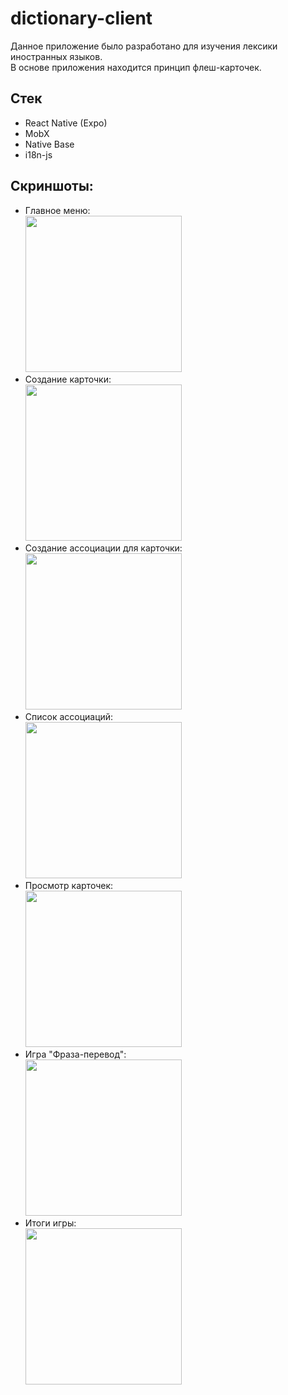 # dictionary-client
Данное приложение было разработано для изучения лексики иностранных языков.  
В основе приложения находится принцип флеш-карточек.  
## Стек
- React Native (Expo)
- MobX
- Native Base
- i18n-js
## Скриншоты:
- Главное меню:  
  <img src="https://user-images.githubusercontent.com/63047200/174084552-10859dc3-4349-4a3d-9907-ddd48f7ce2fe.png" width="250">
- Создание карточки:  
  <img src="https://user-images.githubusercontent.com/63047200/174086406-710cf4ef-b3b3-4e7f-9284-2314ff21ca67.png" width="250">
- Создание ассоциации для карточки:  
  <img src="https://user-images.githubusercontent.com/63047200/174086592-8bdc2747-49dc-4b12-bf3d-5bb4944e7000.png" width="250">
- Список ассоциаций:  
  <img src="https://user-images.githubusercontent.com/63047200/174086901-e6ae2381-e2da-4052-97be-2bdccb3d9f01.png" width="250">
- Просмотр карточек:  
  <img src="https://user-images.githubusercontent.com/63047200/174087187-a47a7d22-58de-4e98-a03b-d11226afbab9.png" width="250">
- Игра "Фраза-перевод":  
  <img src="https://user-images.githubusercontent.com/63047200/174087429-925b5d6c-e9cf-4ce4-af1d-4523569f6875.png" width="250">
- Итоги игры:  
  <img src="https://user-images.githubusercontent.com/63047200/174087673-a5b6fb24-1dad-409c-8495-db07e5dad539.png" width="250">
